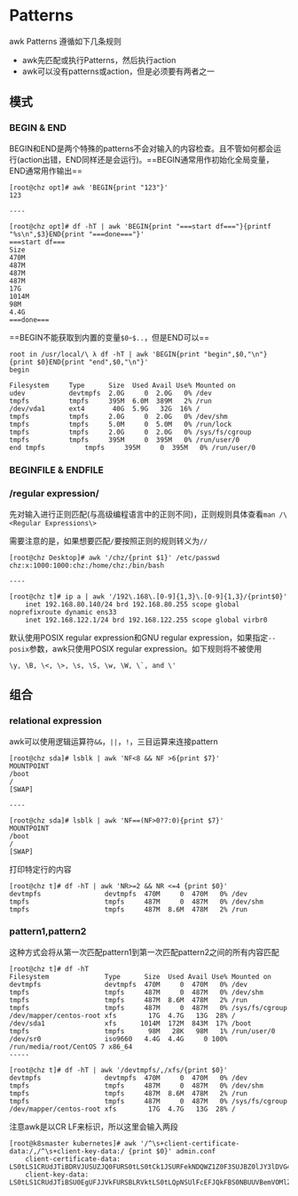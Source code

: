 # Patterns

awk Patterns 遵循如下几条规则

- awk先匹配或执行Patterns，然后执行action
- awk可以没有patterns或action，但是必须要有两者之一


## 模式

### BEGIN & END

BEGIN和END是两个特殊的patterns不会对输入的内容检查。且不管如何都会运行(action出错，END同样还是会运行)。==BEGIN通常用作初始化全局变量，END通常用作输出==

```
[root@chz opt]# awk 'BEGIN{print "123"}'
123

----

[root@chz opt]# df -hT | awk 'BEGIN{print "===start df==="}{printf "%s\n",$3}END{print "===done==="}'
===start df===
Size
470M
487M
487M
487M
17G
1014M
98M
4.4G
===done===
```

==BEGIN不能获取到内置的变量`$0`-`$..`，但是END可以==

```
root in /usr/local/\ λ df -hT | awk 'BEGIN{print "begin",$0,"\n"}{print $0}END{print "end",$0,"\n"}'
begin

Filesystem     Type      Size  Used Avail Use% Mounted on
udev           devtmpfs  2.0G     0  2.0G   0% /dev
tmpfs          tmpfs     395M  6.0M  389M   2% /run
/dev/vda1      ext4       40G  5.9G   32G  16% /
tmpfs          tmpfs     2.0G     0  2.0G   0% /dev/shm
tmpfs          tmpfs     5.0M     0  5.0M   0% /run/lock
tmpfs          tmpfs     2.0G     0  2.0G   0% /sys/fs/cgroup
tmpfs          tmpfs     395M     0  395M   0% /run/user/0
end tmpfs          tmpfs     395M     0  395M   0% /run/user/0
```

### BEGINFILE & ENDFILE



### /regular expression/

先对输入进行正则匹配(与高级编程语言中的正则不同)，正则规则具体查看`man /\<Regular Expressions\>`

需要注意的是，如果想要匹配`/`要按照正则的规则转义为`//`

```
[root@chz Desktop]# awk '/chz/{print $1}' /etc/passwd
chz:x:1000:1000:chz:/home/chz:/bin/bash

----

[root@chz t]# ip a | awk '/192\.168\.[0-9]{1,3}\.[0-9]{1,3}/{print$0}'
    inet 192.168.80.140/24 brd 192.168.80.255 scope global noprefixroute dynamic ens33
    inet 192.168.122.1/24 brd 192.168.122.255 scope global virbr0
```

默认使用POSIX regular expression和GNU regular expression，如果指定`--posix`参数，awk只使用POSIX regular expression。如下规则将不被使用

```
\y, \B, \<, \>, \s, \S, \w, \W, \`, and \'
```

## 组合

### relational expression

awk可以使用逻辑运算符`&&`，`||`，`!`，三目运算来连接pattern

```
[root@chz sda]# lsblk | awk 'NF<8 && NF >6{print $7}'
MOUNTPOINT
/boot
/
[SWAP]

----

[root@chz sda]# lsblk | awk 'NF==(NF>0?7:0){print $7}'
MOUNTPOINT
/boot
/
[SWAP]
```

打印特定行的内容

```
[root@chz t]# df -hT | awk 'NR>=2 && NR <=4 {print $0}'
devtmpfs                devtmpfs  470M     0  470M   0% /dev
tmpfs                   tmpfs     487M     0  487M   0% /dev/shm
tmpfs                   tmpfs     487M  8.6M  478M   2% /run
```

### pattern1,pattern2

这种方式会将从第一次匹配pattern1到第一次匹配pattern2之间的所有内容匹配

```
[root@chz t]# df -hT
Filesystem              Type      Size  Used Avail Use% Mounted on
devtmpfs                devtmpfs  470M     0  470M   0% /dev
tmpfs                   tmpfs     487M     0  487M   0% /dev/shm
tmpfs                   tmpfs     487M  8.6M  478M   2% /run
tmpfs                   tmpfs     487M     0  487M   0% /sys/fs/cgroup
/dev/mapper/centos-root xfs        17G  4.7G   13G  28% /
/dev/sda1               xfs      1014M  172M  843M  17% /boot
tmpfs                   tmpfs      98M   28K   98M   1% /run/user/0
/dev/sr0                iso9660   4.4G  4.4G     0 100% /run/media/root/CentOS 7 x86_64
-----

[root@chz t]# df -hT | awk '/devtmpfs/,/xfs/{print $0}'
devtmpfs                devtmpfs  470M     0  470M   0% /dev
tmpfs                   tmpfs     487M     0  487M   0% /dev/shm
tmpfs                   tmpfs     487M  8.6M  478M   2% /run
tmpfs                   tmpfs     487M     0  487M   0% /sys/fs/cgroup
/dev/mapper/centos-root xfs        17G  4.7G   13G  28% /
```

注意awk是以CR LF来标识，所以这里会输入两段

```
[root@k8smaster kubernetes]# awk '/^\s+client-certificate-data:/,/^\s+client-key-data:/ {print $0}' admin.conf 
    client-certificate-data: LS0tLS1CRUdJTiBDRVJUSUZJQ0FURS0tLS0tCk1JSURFekNDQWZ1Z0F3SUJBZ0lJY3lDVG41emJZaXN3RFFZSktvWklodmNOQVFFT...
    client-key-data: LS0tLS1CRUdJTiBSU0EgUFJJVkFURSBLRVktLS0tLQpNSUlFcEFJQkFBS0NBUUVBemVOMlZ3RVVkMG5DYkJEY3JOSVg4Zmw2WXJaeE9tT3g2T1R2UW5xU2Y5TzJjaHBvCiszRGI4ZG5xeVNVc0pML3VLRkp3Q28reXRiR1Z2bnF4MzdiVnFobUgzck9ZUlVXZHZUWjVJc2...
```

